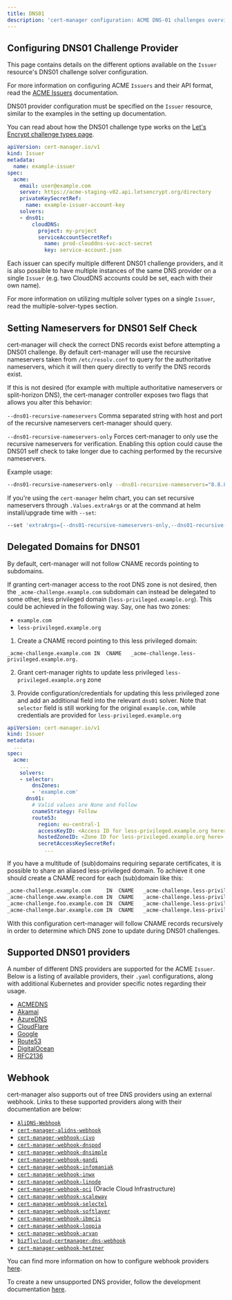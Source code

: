 ```yaml
---
title: DNS01
description: 'cert-manager configuration: ACME DNS-01 challenges overview'
---
```


## Configuring DNS01 Challenge Provider

This page contains details on the different options available on the `Issuer`
resource's DNS01 challenge solver configuration.

For more information on configuring ACME `Issuers` and their API format, read the
[ACME Issuers](../README.md) documentation.

DNS01 provider configuration must be specified on the `Issuer` resource, similar
to the examples in the setting up documentation.

You can read about how the DNS01 challenge type works on the [Let's Encrypt
challenge types
page](https://letsencrypt.org/docs/challenge-types/#dns-01-challenge).

```yaml
apiVersion: cert-manager.io/v1
kind: Issuer
metadata:
  name: example-issuer
spec:
  acme:
    email: user@example.com
    server: https://acme-staging-v02.api.letsencrypt.org/directory
    privateKeySecretRef:
      name: example-issuer-account-key
    solvers:
    - dns01:
        cloudDNS:
          project: my-project
          serviceAccountSecretRef:
            name: prod-clouddns-svc-acct-secret
            key: service-account.json
```

Each issuer can specify multiple different DNS01 challenge providers, and
it is also possible to have multiple instances of the same DNS provider on a
single `Issuer` (e.g. two CloudDNS accounts could be set, each with their own
name).

For more information on utilizing multiple solver types on a single `Issuer`,
read the multiple-solver-types section.

## Setting Nameservers for DNS01 Self Check

cert-manager will check the correct DNS records exist before attempting a DNS01
challenge.  By default cert-manager will use the recursive nameservers taken
from `/etc/resolv.conf` to query for the authoritative nameservers, which it will
then query directly to verify the DNS records exist.

If this is not desired (for example with multiple authoritative nameservers or
split-horizon DNS), the cert-manager controller exposes two flags that allows
you alter this behavior:

`--dns01-recursive-nameservers` Comma separated string with host and port of the
recursive nameservers cert-manager should query.

`--dns01-recursive-nameservers-only` Forces cert-manager to only use the
recursive nameservers for verification. Enabling this option could cause the DNS01
self check to take longer due to caching performed by the recursive nameservers.


Example usage:
```bash
--dns01-recursive-nameservers-only --dns01-recursive-nameservers="8.8.8.8:53,1.1.1.1:53"
```

If you're using the `cert-manager` helm chart, you can set recursive nameservers
through `.Values.extraArgs` or at the command at helm install/upgrade time
with `--set`:

```bash
--set 'extraArgs={--dns01-recursive-nameservers-only,--dns01-recursive-nameservers=8.8.8.8:53\,1.1.1.1:53}'
```

## Delegated Domains for DNS01

By default, cert-manager will not follow CNAME records pointing to subdomains.

If granting cert-manager access to the root DNS zone is not desired, then the
`_acme-challenge.example.com` subdomain can instead be delegated to some other,
less privileged domain (`less-privileged.example.org`). This could be achieved in the following way. Say, one has two zones:

* `example.com`
* `less-privileged.example.org`

1. Create a CNAME record pointing to this less privileged domain:
```
_acme-challenge.example.com	IN	CNAME	_acme-challenge.less-privileged.example.org.
```

2. Grant cert-manager rights to update less privileged `less-privileged.example.org` zone

3. Provide configuration/credentials for updating this less privileged zone
and add an additional field into the relevant `dns01` solver. Note that `selector` 
field is still working for the original `example.com`, while credentials are provided for 
`less-privileged.example.org`

```yaml
apiVersion: cert-manager.io/v1
kind: Issuer
metadata:
  ...
spec:
  acme:
    ...
    solvers:
    - selector:
        dnsZones:
        - 'example.com'
      dns01:
        # Valid values are None and Follow
        cnameStrategy: Follow
        route53:
          region: eu-central-1
          accessKeyID: <Access ID for less-privileged.example.org here>
          hostedZoneID: <Zone ID for less-privileged.example.org here>
          secretAccessKeySecretRef:
            ...
```

If you have a multitude of (sub)domains requiring separate certificates, 
it is possible to share an aliased less-privileged domain. To achieve it one should 
create a CNAME record for each (sub)domain like this:

```txt
_acme-challenge.example.com	    IN	CNAME	_acme-challenge.less-privileged.example.org.
_acme-challenge.www.example.com	IN	CNAME	_acme-challenge.less-privileged.example.org.
_acme-challenge.foo.example.com	IN	CNAME	_acme-challenge.less-privileged.example.org.
_acme-challenge.bar.example.com	IN	CNAME	_acme-challenge.less-privileged.example.org.
```

With this configuration cert-manager will follow CNAME records recursively in order to determine
which DNS zone to update during DNS01 challenges.


## Supported DNS01 providers

A number of different DNS providers are supported for the ACME `Issuer`. Below
is a listing of available providers, their `.yaml` configurations, along with
additional Kubernetes and provider specific notes regarding their usage.

- [ACMEDNS](./acme-dns.md)
- [Akamai](./akamai.md)
- [AzureDNS](./azuredns.md)
- [CloudFlare](./cloudflare.md)
- [Google](./google.md)
- [Route53](./route53.md)
- [DigitalOcean](./digitalocean.md)
- [RFC2136](./rfc2136.md)

## Webhook

cert-manager also supports out of tree DNS providers using an external webhook.
Links to these supported providers along with their documentation are below:

- [`AliDNS-Webhook`](https://github.com/pragkent/alidns-webhook)
- [`cert-manager-alidns-webhook`](https://github.com/DEVmachine-fr/cert-manager-alidns-webhook)
- [`cert-manager-webhook-civo`](https://github.com/okteto/cert-manager-webhook-civo)
- [`cert-manager-webhook-dnspod`](https://github.com/qqshfox/cert-manager-webhook-dnspod)
- [`cert-manager-webhook-dnsimple`](https://github.com/neoskop/cert-manager-webhook-dnsimple)
- [`cert-manager-webhook-gandi`](https://github.com/bwolf/cert-manager-webhook-gandi)
- [`cert-manager-webhook-infomaniak`](https://github.com/Infomaniak/cert-manager-webhook-infomaniak)
- [`cert-manager-webhook-inwx`](https://gitlab.com/smueller18/cert-manager-webhook-inwx)
- [`cert-manager-webhook-linode`](https://github.com/slicen/cert-manager-webhook-linode)
- [`cert-manager-webhook-oci`](https://gitlab.com/dn13/cert-manager-webhook-oci) (Oracle Cloud Infrastructure)
- [`cert-manager-webhook-scaleway`](https://github.com/scaleway/cert-manager-webhook-scaleway)
- [`cert-manager-webhook-selectel`](https://github.com/selectel/cert-manager-webhook-selectel)
- [`cert-manager-webhook-softlayer`](https://github.com/cgroschupp/cert-manager-webhook-softlayer)
- [`cert-manager-webhook-ibmcis`](https://github.com/jb-dk/cert-manager-webhook-ibmcis)
- [`cert-manager-webhook-loopia`](https://github.com/Identitry/cert-manager-webhook-loopia)
- [`cert-manager-webhook-arvan`](https://github.com/kiandigital/cert-manager-webhook-arvan)
- [`bizflycloud-certmanager-dns-webhook`](https://github.com/bizflycloud/bizflycloud-certmanager-dns-webhook)
- [`cert-manager-webhook-hetzner`](https://github.com/vadimkim/cert-manager-webhook-hetzner)

You can find more information on how to configure webhook providers
[here](./webhook.md).

To create a new unsupported DNS provider, follow the development documentation
[here](../../contributing/dns-providers.md).